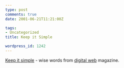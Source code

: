 ```yaml
---
type: post
comments: true
date: 2001-06-21T11:21:00Z

tags:
- Uncategorized
title: Keep it Simple

wordpress_id: 1242
---
```


[Keep it simple](http://www.digital-web.com/features/) - wise words from [digital web](http://www.digital-web.com/) magazine.
